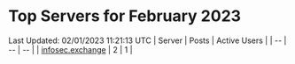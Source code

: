 # Top Servers for February 2023
Last Updated: 02/01/2023 11:21:13 UTC
| Server | Posts | Active Users |
| -- | -- | -- |
| [infosec.exchange](https://infosec.exchange/tags/PowerShell) | 2 | 1 |

